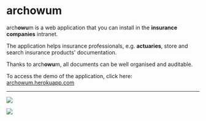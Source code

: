 # archowum

arch**owu**m is a web application that you can install in the  **insurance companies** intranet.

The application helps insurance professionals, e.g. **actuaries**, store and search insurance products' documentation.

Thanks to arch**owu**m, all documents can be well organised and auditable.

To access the demo of the application, click here: [archowum.herokuapp.com](https://archowum.herokuapp.com/)

---

[<img src="https://user-images.githubusercontent.com/4399111/146975307-770f2b1a-5280-4357-9cfb-71a59d7c65a3.png">](https://archowum.herokuapp.com/)

[<img src="https://user-images.githubusercontent.com/4399111/146975324-6505dbe4-d2cc-4b49-9765-58f457460614.png">](https://archowum.herokuapp.com/)
